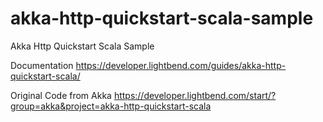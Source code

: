 # akka-http-quickstart-scala-sample
Akka Http Quickstart Scala Sample

Documentation
https://developer.lightbend.com/guides/akka-http-quickstart-scala/

Original Code from Akka
https://developer.lightbend.com/start/?group=akka&project=akka-http-quickstart-scala
